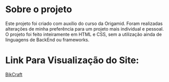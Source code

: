 # Sobre o projeto
Este projeto foi criado com auxílio do curso da Origamid. Foram realizadas alterações de minha preferência para um projeto mais individual e pessoal. O projeto foi feito inteiramente em HTML e CSS, sem a utilização ainda de linguagens de BackEnd ou frameworks.

# Link Para Visualização do Site:

<a href="https://kleisonm.github.io/Projeto-BikCraft/index.html
">BikCraft
</a>
<br/>
